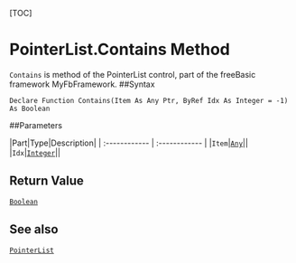 [TOC]
# PointerList.Contains Method

`Contains` is method of the PointerList control, part of the freeBasic framework MyFbFramework.
##Syntax
```freeBasic
Declare Function Contains(Item As Any Ptr, ByRef Idx As Integer = -1) As Boolean
```

##Parameters

|Part|Type|Description|
| :------------ | :------------ |
|`Item`|[`Any`]("https://www.freebasic.net/wiki/KeyPgAny")||
|`Idx`|[`Integer`]("https://www.freebasic.net/wiki/KeyPgInteger")||

## Return Value
[`Boolean`]("https://www.freebasic.net/wiki/KeyPgBoolean")
## See also
[`PointerList`](PointerList.md)
